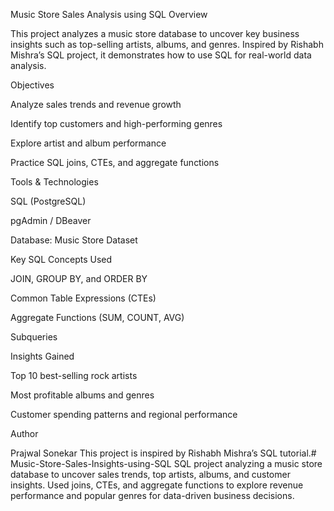  Music Store Sales Analysis using SQL
 Overview

This project analyzes a music store database to uncover key business insights such as top-selling artists, albums, and genres.
Inspired by Rishabh Mishra’s SQL project, it demonstrates how to use SQL for real-world data analysis.

 Objectives

Analyze sales trends and revenue growth

Identify top customers and high-performing genres

Explore artist and album performance

Practice SQL joins, CTEs, and aggregate functions

 Tools & Technologies

SQL (PostgreSQL)

pgAdmin / DBeaver

Database: Music Store Dataset

 Key SQL Concepts Used

JOIN, GROUP BY, and ORDER BY

Common Table Expressions (CTEs)

Aggregate Functions (SUM, COUNT, AVG)

Subqueries

 Insights Gained

Top 10 best-selling rock artists

Most profitable albums and genres

Customer spending patterns and regional performance

 Author

Prajwal Sonekar
This project is inspired by Rishabh Mishra’s SQL tutorial.# Music-Store-Sales-Insights-using-SQL
SQL project analyzing a music store database to uncover sales trends, top artists, albums, and customer insights. Used joins, CTEs, and aggregate functions to explore revenue performance and popular genres for data-driven business decisions.
